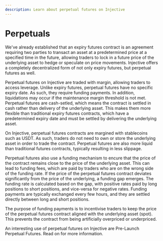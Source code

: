```yaml
---
description: Learn about perpetual futures on Injective
---
```


# Perpetuals

We've already established that an expiry futures contract is an agreement requiring two parties to transact an asset at a predetermined price at a specified time in the future, allowing traders to lock in a future price of the underlying asset to hedge or speculate on price movements. Injective offers a completely decentralized form of not only expiry futures, but perpetual futures as well.

Perpetual futures on Injective are traded with margin, allowing traders to access leverage. Unlike expiry futures, perpetual futures have no specific expiry date. As such, they require funding payments. In addition, liquidations may occur if the maintenance margin threshold is not met. Perpetual futures are cash-setled, which means the contract is settled in cash rather than delivery of the underlying asset. This makes them more flexible than traditional expiry futures contracts, which have a predetermined expiry date and must be settled by delivering the underlying asset.

On Injective, perpetual futures contracts are margined with stablecoins such as USDT. As such, traders do not need to own or store the underlying asset in order to trade the contract. Perpetual futures are also more liquid than traditional futures contracts, typically resulting in less slippage.

Perpetual futures also use a funding mechanism to encure that the price of the contract remains close to the price of the underlying asset. This can lead to funding fees, which are paid by traders who are on the wrong side of the funding rate. If the price of the perpetual futures contract deviates significantly from the price of the underlying, a funding gap emerges. The funding rate is calculated based on the gap, with positive rates paid by long positions to short positions, and vice-versa for negative rates. Funding payments are typically exchanged every few hours, and they are settled directly between long and short positions.

The purpose of funding payments is to incentivise traders to keep the price of the perpetual futures contract aligned with the underlying asset (spot). This prevents the contract from being artificially overpriced or underpriced.

An interesting use of perpetual futures on Injective are Pre-Launch Perpetual Futures. Read on for more information.
